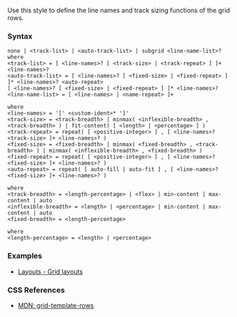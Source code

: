 Use this style to define the line names and track sizing functions of the grid rows.

### Syntax

```
none | <track-list> | <auto-track-list> | subgrid <line-name-list>?
where
<track-list> = [ <line-names>? [ <track-size> | <track-repeat> ] ]+ <line-names>?
<auto-track-list> = [ <line-names>? [ <fixed-size> | <fixed-repeat> ] ]* <line-names>? <auto-repeat>
[ <line-names>? [ <fixed-size> | <fixed-repeat> ] ]* <line-names>?
<line-name-list> = [ <line-names> | <name-repeat> ]+

where
<line-names> = '[' <custom-ident>* ']'
<track-size> = <track-breadth> | minmax( <inflexible-breadth> , <track-breadth> ) | fit-content( [ <length> | <percentage> ] )
<track-repeat> = repeat( [ <positive-integer> ] , [ <line-names>? <track-size> ]+ <line-names>? )
<fixed-size> = <fixed-breadth> | minmax( <fixed-breadth> , <track-breadth> ) | minmax( <inflexible-breadth> , <fixed-breadth> )
<fixed-repeat> = repeat( [ <positive-integer> ] , [ <line-names>? <fixed-size> ]+ <line-names>? )
<auto-repeat> = repeat( [ auto-fill | auto-fit ] , [ <line-names>? <fixed-size> ]+ <line-names>? )

where
<track-breadth> = <length-percentage> | <flex> | min-content | max-content | auto
<inflexible-breadth> = <length> | <percentage> | min-content | max-content | auto
<fixed-breadth> = <length-percentage>

where
<length-percentage> = <length> | <percentage>
```

### Examples

* [Layouts - Grid layouts](../../storybook/layouts/grid-layouts.md)

### CSS References

* [MDN: grid-template-rows](!https://developer.mozilla.org/en-US/docs/Web/CSS/grid-template-rows)
